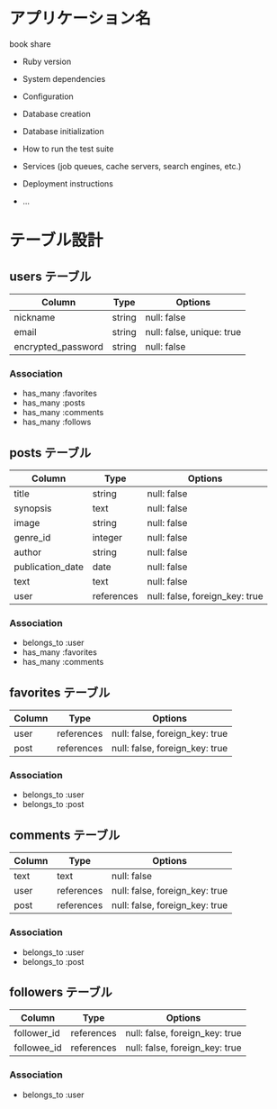# アプリケーション名
book share

* Ruby version

* System dependencies

* Configuration

* Database creation

* Database initialization

* How to run the test suite

* Services (job queues, cache servers, search engines, etc.)

* Deployment instructions

* ...

# テーブル設計

## users テーブル

| Column             | Type   | Options     |
| ------------------ | ------ | ----------- |
| nickname           | string | null: false |
| email              | string | null: false, unique: true |
| encrypted_password | string | null: false |




### Association

- has_many :favorites
- has_many :posts
- has_many :comments
- has_many :follows



##  posts テーブル

| Column             | Type        | Options     |
| ------------------ | ----------- | ----------- |
| title              | string      | null: false |
| synopsis           | text        | null: false |
| image              | string      | null: false |
| genre_id           | integer     | null: false |
| author             | string      | null: false |
| publication_date   | date        | null: false |
| text               | text        | null: false |
| user               | references  | null: false, foreign_key: true |

### Association

- belongs_to :user
- has_many :favorites
- has_many :comments



## favorites テーブル

| Column             | Type        | Options     |
| ------------------ | ----------- | ----------- |
| user               | references  | null: false, foreign_key: true |
| post               | references  | null: false, foreign_key: true |




### Association

- belongs_to :user
- belongs_to :post


## comments テーブル

| Column             | Type        | Options     |
| ------------------ | ----------- | ----------- |
| text               | text        | null: false |
| user               | references  | null: false, foreign_key: true |
| post               | references  | null: false, foreign_key: true |




### Association

- belongs_to :user
- belongs_to :post



## followers テーブル

| Column             | Type        | Options     |
| ------------------ | ----------- | ----------- |
| follower_id        | references  | null: false, foreign_key: true |
| followee_id        | references  | null: false, foreign_key: true |




### Association

- belongs_to :user
